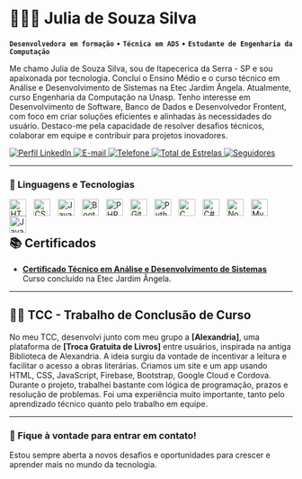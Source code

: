 # 👩🏻‍💻 Julia de Souza Silva

**`Desenvolvedora em formação`** • **`Técnica em ADS`** • **`Estudante de Engenharia da Computação`**


Me chamo Julia de Souza Silva, sou de Itapecerica da Serra - SP e sou apaixonada por tecnologia. Concluí o Ensino Médio e o curso técnico em Análise e Desenvolvimento de Sistemas na Etec Jardim Ângela. Atualmente, curso Engenharia da Computação na Unasp.
Tenho interesse em Desenvolvimento de Software, Banco de Dados e Desenvolvedor Frontent, com foco em criar soluções eficientes e alinhadas às necessidades do usuário. Destaco-me pela capacidade de resolver desafios técnicos, colaborar em equipe e contribuir para projetos inovadores.

<p align="left">
    <a href="https://www.linkedin.com/in/julia-de-souza018">
        <img 
            alt="Perfil LinkedIn" 
            title="Perfil LinkedIn" 
            src="https://custom-icon-badges.demolab.com/badge/LinkedIn-1155BA.svg?color=%231155BA&logo=linkedin&logoColor=white&style=for-the-badge&labelColor=%234C8BF5"
        />
    </a>
 <a href="mailto:juliadesouzasilva017@gmail.com">
        <img 
            alt="E-mail" 
            title="Enviar E-mail" 
            src="https://custom-icon-badges.demolab.com/badge/Email-E1AD0E.svg?color=%23E1AD0E&logo=gmail&logoColor=white&style=for-the-badge&labelColor=%23FFD700"
        />
    </a>    
    <a href="tel:+5511978345522">
        <img 
            alt="Telefone" 
            title="Ligar para o telefone" 
            src="https://custom-icon-badges.demolab.com/badge/Telefone-800080.svg?color=%23800080&labelColor=%23BA55D3&logo=phone&logoColor=white&style=for-the-badge"
        />
    </a>
    <a href="https://github.com/JuliaSouza018?tab=repositories&sort=stargazers">
        <img 
            alt="Total de Estrelas" 
            title="Total de Estrelas no GitHub" 
            src="https://custom-icon-badges.demolab.com/github/stars/JuliaSouza018?color=55960c&style=for-the-badge&labelColor=488207&logo=star&label=estrelas"
        />
    </a>
    <a href="https://github.com/JuliaSouza018?tab=followers">
        <img 
            alt="Seguidores" 
            title="Me siga no GitHub" 
            src="https://custom-icon-badges.demolab.com/github/followers/JuliaSouza018?color=%23C0392B&labelColor=%23FF6347&style=for-the-badge&logo=github&label=Seguidores&logoColor=white"
        />
    </a>
</p>




---
### 🤖 Linguagens e Tecnologias

<img 
    align="left" 
    alt="HTML"
    title="HTML" 
    width="30px" 
    style="padding-right: 10px;" 
    src="https://cdn.jsdelivr.net/gh/devicons/devicon@latest/icons/html5/html5-original.svg" 
/>
<img 
    align="left" 
    alt="CSS" 
    title="CSS"
    width="30px" 
    style="padding-right: 10px;" 
    src="https://cdn.jsdelivr.net/gh/devicons/devicon@latest/icons/css3/css3-original.svg" 
/>
<img 
    align="left" 
    alt="JavaScript" 
    title="JavaScript"
    width="30px" 
    style="padding-right: 10px;" 
    src="https://cdn.jsdelivr.net/gh/devicons/devicon@latest/icons/javascript/javascript-original.svg" 
/>
<img 
    align="left" 
    alt="Bootstrap"
    title="Bootstrap" 
    width="30px" 
    style="padding-right: 10px;" 
    src="https://cdn.jsdelivr.net/gh/devicons/devicon@latest/icons/bootstrap/bootstrap-original.svg" 
/>
<img 
    align="left" 
    alt="PHP" 
    title="PHP"
    width="30px" 
    style="padding-right: 10px;" 
    src="https://cdn.jsdelivr.net/gh/devicons/devicon@latest/icons/php/php-original.svg" 
/>
<img 
    align="left" 
    alt="Git" 
    title="Git"
    width="30px" 
    style="padding-right: 10px;" 
    src="https://cdn.jsdelivr.net/gh/devicons/devicon@latest/icons/git/git-original.svg" 
/>
<img 
    align="left" 
    alt="Python" 
    title="Python"
    width="30px" 
    style="padding-right: 10px;" 
    src="https://cdn.jsdelivr.net/gh/devicons/devicon@latest/icons/python/python-original.svg" 
/>
<img 
    align="left" 
    alt="C"
    title="C"
    width="30px" 
    style="padding-right: 10px;" 
    src="https://cdn.jsdelivr.net/gh/devicons/devicon@latest/icons/c/c-original.svg" 
/>
<img 
    align="left" 
    alt="C#" 
    title="C#"
    width="30px" 
    style="padding-right: 10px;" 
    src="https://cdn.jsdelivr.net/gh/devicons/devicon@latest/icons/csharp/csharp-original.svg" 
/>
<img 
    align="left" 
    alt="Node.js" 
    title="Node.js"
    width="30px" 
    style="padding-right: 10px;" 
    src="https://cdn.jsdelivr.net/gh/devicons/devicon@latest/icons/nodejs/nodejs-original.svg" 
/>
<img 
    align="left" 
    alt="MySQL" 
    title="MySQL"
    width="30px" 
    style="padding-right: 10px;" 
    src="https://cdn.jsdelivr.net/gh/devicons/devicon@latest/icons/mysql/mysql-original.svg" 
/>
<img 
    align="left" 
    alt="Java"
    title="Java"
    width="30px" 
    style="padding-right: 10px;" 
    src="https://cdn.jsdelivr.net/gh/devicons/devicon@latest/icons/java/java-original.svg" 
/>
<br/>
<br/>


## 📚 Certificados

- [**Certificado Técnico em Análise e Desenvolvimento de Sistemas**](#)  
  Curso concluído na Etec Jardim Ângela.

---

## 👩‍🎓 TCC - Trabalho de Conclusão de Curso

No meu TCC, desenvolvi junto com meu grupo a **[Alexandria]**, uma plataforma de **[Troca Gratuita de Livros]** entre usuários, inspirada na antiga Biblioteca de Alexandria. A ideia surgiu da vontade de incentivar a leitura e facilitar o acesso a obras literárias. Criamos um site e um app usando HTML, CSS, JavaScript, Firebase, Bootstrap, Google Cloud e Cordova. Durante o projeto, trabalhei bastante com lógica de programação, prazos e resolução de problemas. Foi uma experiência muito importante, tanto pelo aprendizado técnico quanto pelo trabalho em equipe.

---

### 📩 Fique à vontade para entrar em contato!  
Estou sempre aberta a novos desafios e oportunidades para crescer e aprender mais no mundo da tecnologia.
